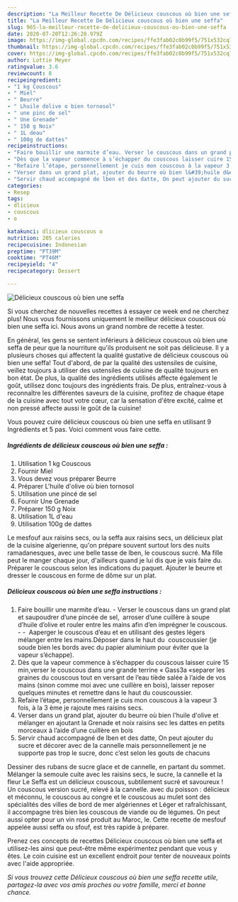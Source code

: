 ```yaml
---
description: "La Meilleur Recette De Délicieux couscous où bien une seffa"
title: "La Meilleur Recette De Délicieux couscous où bien une seffa"
slug: 965-la-meilleur-recette-de-delicieux-couscous-ou-bien-une-seffa
date: 2020-07-20T12:26:28.979Z
image: https://img-global.cpcdn.com/recipes/ffe3fab02c0b99f5/751x532cq70/delicieux-couscous-ou-bien-une-seffa-photo-principale-de-la-recette.jpg
thumbnail: https://img-global.cpcdn.com/recipes/ffe3fab02c0b99f5/751x532cq70/delicieux-couscous-ou-bien-une-seffa-photo-principale-de-la-recette.jpg
cover: https://img-global.cpcdn.com/recipes/ffe3fab02c0b99f5/751x532cq70/delicieux-couscous-ou-bien-une-seffa-photo-principale-de-la-recette.jpg
author: Lottie Meyer
ratingvalue: 3.6
reviewcount: 8
recipeingredient:
- "1 kg Couscous"
- " Miel"
- " Beurre"
- " Lhuile dolive o bien tornosol"
- " une pinc de sel"
- " Une Grenade"
- " 150 g Noix"
- " 1L deau"
- " 100g de dattes"
recipeinstructions:
- "Faire bouillir une marmite d’eau. Verser le couscous dans un grand plat et saupoudrer d’une pincée de sel,  arroser d’une cuillère à soupe d’huile d’olive et rouler entre les mains afin d’en imprégner le couscous.   Aaperger le couscous d’eau et en utilisant des gestes légers mélanger entre les mains.Déposer dans le haut du  couscoussier (je soude bien les bords avec du papier aluminium pour éviter que la vapeur s’échappe)."
- "Dès que la vapeur commence à s’échapper du couscous laisser cuire 15 min,verser le couscous dans une grande terrine « Gass3a «separer les graines du couscous tout en versant de l’eau tiède salée à l’aide de vos mains (sinon comme moi avec une cuillère en bois), laisser reposer quelques minutes et remettre dans le haut du couscoussier."
- "Refaire l’étape, personnellement je cuis mon couscous à la vapeur 3 fois, à la 3 ème je rajoute mes raisins secs."
- "Verser dans un grand plat, ajouter du beurre où bien l&#39;huile d&#39;olive et mélanger en ajoutant la Grenade et noix raisins sec les dattes en petits morceaux à l’aide d’une cuillère en bois"
- "Servir chaud accompagné de lben et des datte, On peut ajouter du sucre et décorer avec de la cannelle mais personnellement je ne supporte pas trop le sucre, donc c’est selon les gouts de chacuns"
categories:
- Resep
tags:
- dlicieux
- couscous
- o

katakunci: dlicieux couscous o 
nutrition: 205 calories
recipecuisine: Indonesian
preptime: "PT39M"
cooktime: "PT46M"
recipeyield: "4"
recipecategory: Dessert

---
```



![Délicieux couscous où bien une seffa](https://img-global.cpcdn.com/recipes/ffe3fab02c0b99f5/751x532cq70/delicieux-couscous-ou-bien-une-seffa-photo-principale-de-la-recette.jpg)

Si vous cherchez de nouvelles recettes à essayer ce week end ne cherchez plus! Nous vous fournissons uniquement le meilleur délicieux couscous où bien une seffa ici. Nous avons un grand nombre de recette à tester.

En général, les gens se sentent inférieurs à délicieux couscous où bien une seffa de peur que la nourriture qu'ils produisent ne soit pas délicieuse. Il y a plusieurs choses qui affectent la qualité gustative de délicieux couscous où bien une seffa! Tout d'abord, de par la qualité des ustensiles de cuisine, veillez toujours à utiliser des ustensiles de cuisine de qualité toujours en bon état. De plus, la qualité des ingrédients utilisés affecte également le goût, utilisez donc toujours des ingrédients frais. De plus, entraînez-vous à reconnaître les différentes saveurs de la cuisine, profitez de chaque étape de la cuisine avec tout votre cœur, car la sensation d'être excité, calme et non pressé affecte aussi le goût de la cuisine!

<!--inarticleads1-->

Vous pouvez cuire délicieux couscous où bien une seffa en utilisant 9 Ingrédients et 5 pas. Voici comment vous faire cette.

##### Ingrédients de délicieux couscous où bien une seffa :

1. Utilisation 1 kg Couscous
1. Fournir  Miel
1. Vous devez vous préparer  Beurre
1. Préparer  L&#39;huile d&#39;olive où bien tornosol
1. Utilisation  une pincé de sel
1. Fournir  Une Grenade
1. Préparer  150 g Noix
1. Utilisation  1L d&#39;eau
1. Utilisation  100g de dattes


Le mesfouf aux raisins secs, ou la seffa aux raisins secs, un délicieux plat de la cuisine algerienne, qu&#39;on prépare souvent surtout lors des nuits ramadanesques, avec une belle tasse de lben, le couscous sucré. Ma fille peut le manger chaque jour, d&#39;ailleurs quand je lui dis que je vais faire du. Préparer le couscous selon les indications du paquet. Ajouter le beurre et dresser le couscous en forme de dôme sur un plat. 

<!--inarticleads2-->

##### Délicieux couscous où bien une seffa instructions :

1. Faire bouillir une marmite d’eau. - Verser le couscous dans un grand plat et saupoudrer d’une pincée de sel,  arroser d’une cuillère à soupe d’huile d’olive et rouler entre les mains afin d’en imprégner le couscous. -  -  Aaperger le couscous d’eau et en utilisant des gestes légers mélanger entre les mains.Déposer dans le haut du  couscoussier (je soude bien les bords avec du papier aluminium pour éviter que la vapeur s’échappe).
1. Dès que la vapeur commence à s’échapper du couscous laisser cuire 15 min,verser le couscous dans une grande terrine « Gass3a «separer les graines du couscous tout en versant de l’eau tiède salée à l’aide de vos mains (sinon comme moi avec une cuillère en bois), laisser reposer quelques minutes et remettre dans le haut du couscoussier.
1. Refaire l’étape, personnellement je cuis mon couscous à la vapeur 3 fois, à la 3 ème je rajoute mes raisins secs.
1. Verser dans un grand plat, ajouter du beurre où bien l&#39;huile d&#39;olive et mélanger en ajoutant la Grenade et noix raisins sec les dattes en petits morceaux à l’aide d’une cuillère en bois
1. Servir chaud accompagné de lben et des datte, On peut ajouter du sucre et décorer avec de la cannelle mais personnellement je ne supporte pas trop le sucre, donc c’est selon les gouts de chacuns


Dessiner des rubans de sucre glace et de cannelle, en partant du sommet. Mélanger la semoule cuite avec les raisins secs, le sucre, la cannelle et la fleur Le Seffa est un délicieux couscous, subtilement sucré et savoureux ! Un couscous version sucré, relevé à la cannelle. avec du poisson : délicieux et méconnu, le couscous au congre et le couscous au mulet sont des spécialités des villes de bord de mer algériennes et Léger et rafraîchissant, il accompagne très bien les couscous de viande ou de légumes. On peut aussi opter pour un vin rosé produit au Maroc, le. Cette recette de mesfouf appelée aussi seffa ou sfouf, est très rapide à préparer. 

<!--inarticleads1-->

<p>
Prenez ces concepts de recettes Délicieux couscous où bien une seffa et utilisez-les ainsi que peut-être même expérimentez pendant que vous y êtes. Le coin cuisine est un excellent endroit pour tenter de nouveaux points avec l'aide appropriée.
</p>

<p>
<i>Si vous trouvez cette Délicieux couscous où bien une seffa recette utile, partagez-la avec vos amis proches ou votre famille, merci et bonne chance.</i>
</p>
